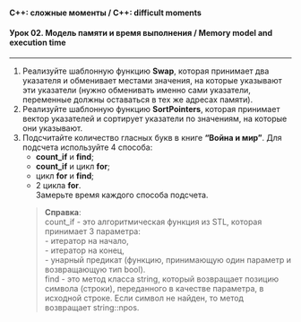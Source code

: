 #### C++: сложные моменты / C++: difficult moments  
#### Урок 02. Модель памяти и время выполнения / Memory model and execution time

***

1. Реализуйте шаблонную функцию <b>Swap</b>, которая принимает два указателя и обменивает местами значения,
на которые указывают эти указатели (нужно обменивать именно сами указатели,
переменные должны оставаться в тех же адресах памяти).  
2. Реализуйте шаблонную функцию <b>SortPointers</b>, которая принимает вектор указателей и сортирует указатели по значениям, на которые они указывают.  
3. Подсчитайте количество гласных букв в книге <b>“Война и мир”</b>. Для подсчета используйте 4 способа:  
    - <b>count_if</b> и <b>find</b>;  
    - <b>count_if</b> и цикл <b>for</b>;  
    - цикл <b>for</b> и <b>find</b>;  
    - 2 цикла <b>for</b>.  
  Замерьте время каждого способа подсчета.  
    > <b>Справка</b>:  
    > count_if - это алгоритмическая функция из STL, которая принимает 3 параметра:  
        - итератор на начало,  
        - итератор на конец,  
        - унарный предикат (функцию, принимающую один параметр и возвращающую тип bool).  
    > find - это метод класса string, который возвращает позицию символа (строки), переданного в качестве
    > параметра, в исходной строке. Если символ не найден, то метод возвращает string::npos.
